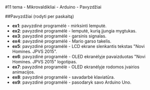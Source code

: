 ﻿#11 tema - Mikrovaldikliai - Arduino - Pavyzdžiai

##Pavyzdžiai (rodyti per paskaitą)
- **ex1**: pavyzdinė programėlė - mirksinti lemputė.
- **ex2**: pavyzdinė programėlė - lemputė, kurią įjungia mygtukas.
- **ex3**: pavyzdinė programėlė - garsinis signalas.
- **ex4**: pavyzdinė programėlė - Mario garso takelis.
- **ex5**: pavyzdinė programėlė - LCD ekrane slenkantis tekstas "Novi Homines. JPVS 2015".
- **ex6**: pavyzdinė programėlė - OLED ekranėlyje pavaizduotas "Novi Homines. JPVS 2015" logotipas.
- **ex7**: pavyzdinė programėlė - OLED ekranėlyje rodomos įvairios animacijos.
- **ex8**: pavyzdinė programėlė - savadarbė klaviatūra.
- **ex9**: pavyzdinė programėlė - pasodaryk savo Arduino Uno.
